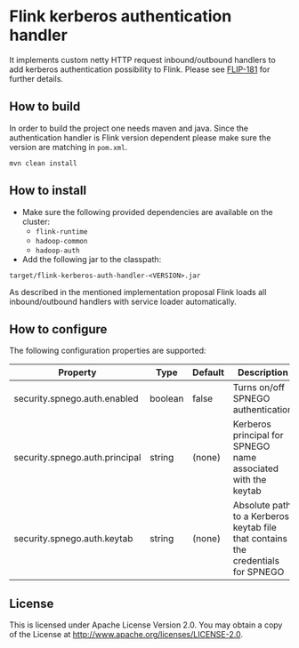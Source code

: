 # Flink kerberos authentication handler

It implements custom netty HTTP request inbound/outbound handlers to add kerberos
authentication possibility to Flink.
Please see [FLIP-181](https://cwiki.apache.org/confluence/x/CAUBCw) for further details.

## How to build
In order to build the project one needs maven and java.
Since the authentication handler is Flink version dependent please make sure the version are matching in `pom.xml`.
```
mvn clean install
```

## How to install
* Make sure the following provided dependencies are available on the cluster:
    * `flink-runtime`
    * `hadoop-common`
    * `hadoop-auth`
* Add the following jar to the classpath:
```
target/flink-kerberos-auth-handler-<VERSION>.jar
```
As described in the mentioned implementation proposal Flink loads all
inbound/outbound handlers with service loader automatically.

## How to configure

The following configuration properties are supported:

Property | Type | Default | Description
---------|------|---------|------------
security.spnego.auth.enabled | boolean | false | Turns on/off SPNEGO authentication
security.spnego.auth.principal | string | (none) | Kerberos principal for SPNEGO name associated with the keytab
security.spnego.auth.keytab | string | (none) | Absolute path to a Kerberos keytab file that contains the credentials for SPNEGO

## License
This is licensed under Apache License Version 2.0.
You may obtain a copy of the License at http://www.apache.org/licenses/LICENSE-2.0.
